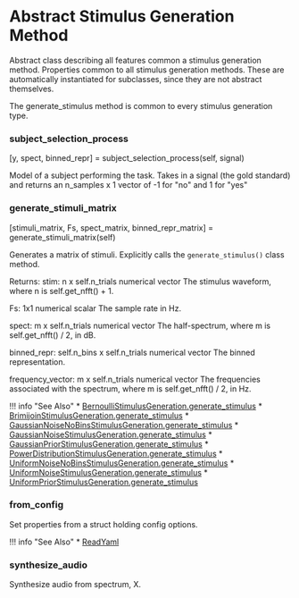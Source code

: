 # Abstract Stimulus Generation Method

Abstract class describing all features common a stimulus generation method.
Properties common to all stimulus generation methods. These are automatically instantiated for subclasses, since they are not abstract themselves.

The generate_stimulus method is common to every stimulus generation type. 

### subject_selection_process

[y, spect, binned_repr] = subject_selection_process(self, signal)

Model of a subject performing the task.
Takes in a signal (the gold standard)
and returns an n_samples x 1 vector
of -1 for "no"
and 1 for "yes"





### generate_stimuli_matrix

[stimuli_matrix, Fs, spect_matrix, binned_repr_matrix] = generate_stimuli_matrix(self)

Generates a matrix of stimuli.
Explicitly calls the `generate_stimulus()`
class method.

Returns:
stim: n x self.n_trials numerical vector
The stimulus waveform,
where n is self.get_nfft() + 1.

Fs: 1x1 numerical scalar
The sample rate in Hz.

spect: m x self.n_trials numerical vector
The half-spectrum,
where m is self.get_nfft() / 2,
in dB.

binned_repr: self.n_bins x self.n_trials numerical vector
The binned representation.

frequency_vector: m x self.n_trials numerical vector
The frequencies associated with the spectrum,
where m is self.get_nfft() / 2,
in Hz.



!!! info "See Also"
    * [BernoulliStimulusGeneration.generate_stimulus](../BernoulliStimulusGeneration/#generate_stimulus)
    * [BrimijoinStimulusGeneration.generate_stimulus](../BrimijoinStimulusGeneration/#generate_stimulus)
    * [GaussianNoiseNoBinsStimulusGeneration.generate_stimulus](../GaussianNoiseNoBinsStimulusGeneration/#generate_stimulus)
    * [GaussianNoiseStimulusGeneration.generate_stimulus](../GaussianNoiseStimulusGeneration/#generate_stimulus)
    * [GaussianPriorStimulusGeneration.generate_stimulus](../GaussianPriorStimulusGeneration/#generate_stimulus)
    * [PowerDistributionStimulusGeneration.generate_stimulus](../PowerDistributionStimulusGeneration/#generate_stimulus)
    * [UniformNoiseNoBinsStimulusGeneration.generate_stimulus](../UniformNoiseNoBinsStimulusGeneration/#generate_stimulus)
    * [UniformNoiseStimulusGeneration.generate_stimulus](../UniformNoiseStimulusGeneration/#generate_stimulus)
    * [UniformPriorStimulusGeneration.generate_stimulus](../UniformPriorStimulusGeneration/#generate_stimulus)





### from_config

Set properties from a struct holding config options.



!!! info "See Also"
    * [ReadYaml](https://github.com/llerussell/ReadYAML/blob/master/ReadYaml.m)





### synthesize_audio
Synthesize audio from spectrum, X.



